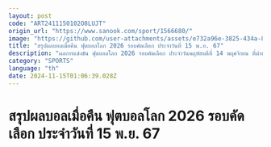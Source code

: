 ```yaml
---
layout: post
code: "ART2411150102O8LUJT"
origin_url: "https://www.sanook.com/sport/1566680/"
image: "https://github.com/user-attachments/assets/e732a96e-3825-434a-8b85-5272fef176c7"
title: "สรุปผลบอลเมื่อคืน ฟุตบอลโลก 2026 รอบคัดเลือก ประจำวันที่ 15 พ.ย. 67"
description: "ผลการแข่งขัน ฟุตบอลโลก 2026 รอบคัดเลือก ประจำวันพฤหัสบดีที่ 14 พฤศจิายน ที่ผ่านมา"
category: "SPORTS"
language: "th"
date: 2024-11-15T01:06:39.028Z
---
```


# สรุปผลบอลเมื่อคืน ฟุตบอลโลก 2026 รอบคัดเลือก ประจำวันที่ 15 พ.ย. 67